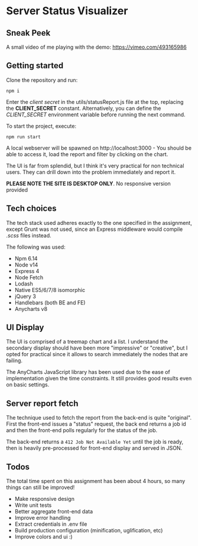 # Server Status Visualizer

## Sneak Peek

A small video of me playing with the demo: https://vimeo.com/493165986


## Getting started

Clone the repository and run:

```npm i```

Enter the _client secret_ in the utils/statusReport.js file at the top,
replacing the **CLIENT_SECRET** constant. Alternatively, you can define
the _CLIENT_SECRET_ environment variable before running the next command.

To start the project, execute:

```npm run start```

A local webserver will be spawned on http://localhost:3000 - You should be able to access it, load the report and filter by clicking on the chart.

The UI is far from splendid, but I think it's very practical for non technical users. They can drill down into the problem immediately and report it.

**PLEASE NOTE THE SITE IS DESKTOP ONLY**. No responsive version provided

## Tech choices

The tech stack used adheres exactly to the one specified in the assignment, except Grunt was not used, since an Express middleware would compile _.scss_ files instead.

The following was used:
- Npm 6.14
- Node v14
- Express 4
- Node Fetch
- Lodash
- Native ES5/6/7/8 isomorphic
- jQuery 3
- Handlebars (both BE and FE)
- Anycharts v8

## UI Display

The UI is comprised of a treemap chart and a list. I understand the secondary display should have been more "impressive" or "creative", but I opted for practical since it allows to search immediately the nodes that are failing.

The AnyCharts JavaScript library has been used due to the ease of implementation
given the time constraints. It still provides good results even on basic settings.

## Server report fetch

The technique used to fetch the report from the back-end is quite "original". First
the front-end issues a "status" request, the back end returns a job id and then
the front-end polls regularly for the status of the job.

The back-end returns a `412 Job Not Available Yet` until the job is ready, then is heavily pre-processed for front-end display and served in JSON.

## Todos

The total time spent on this assignment has been about 4 hours, so
many things can still be improved!

- Make responsive design
- Write unit tests
- Better aggregate front-end data
- Improve error handling
- Extract credentials in .env file
- Build production configuration (minification, uglification, etc)
- Improve colors and ui :)